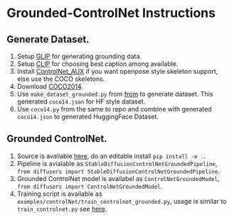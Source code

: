 # Grounded-ControlNet Instructions

## Generate Dataset.
1. Setup [GLIP](https://github.com/microsoft/GLIP) for generating grounding data.
2. Setup [CLIP](https://github.com/openai/CLIP.git) for choosing best caption among available.
3. Install [ControlNet_AUX](https://github.com/patrickvonplaten/controlnet_aux) if you want openpose style skeleton support, else use the COCO skeletons.
4. Download [COCO2014](https://cocodataset.org/#download).
5. Use `make_dataset_grounded.py` from [from](https://github.com/ravich3373/personalize_gen) to generate dataset. This generated `coco14.json` for HF style dataset.
6. Use `coco14.py` from the same to repo and combine with generated `coco14.json` to generated HuggingFace Dataset.

## Grounded ControlNet.

1. Source is available [here](https://github.com/ravich3373/diffusers_fork), do an editable install `pip install -e .`.
2. Pipeline is avialable as `StableDiffusionControlNetGroundedPipeline`, `from diffusers import StableDiffusionControlNetGroundedPipeline`.
3. Grounded ControlNet model is availabel as `ControlNetGroundedModel`, `from diffusers import ControlNetGroundedModel`.
4. Training script is available as `examples/controlNet/train_controlnet_grounded.py`, usage is similar to `train_controlnet.py` see [here](https://huggingface.co/blog/train-your-controlnet).